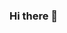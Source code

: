 ### Hi there 👋

<!--
**HarryDotMYx/HarryDotMYx** is a ✨ _special_ ✨ repository because its `README.md` (this file) appears on your GitHub profile.

Here are some ideas to get you started:
[![HarryDotMYx's GitHub stats](https://github-readme-stats.vercel.app/api?username=harrydotmyx)]


